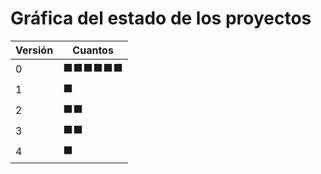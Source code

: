 # Gráfica del estado de los proyectos


| Versión | Cuantos               |
|---------|-----------------------|
| 0 | ⬛⬛⬛⬛⬛⬛|
| 1 | ⬛|
| 2 | ⬛⬛|
| 3 | ⬛⬛|
| 4 | ⬛|

